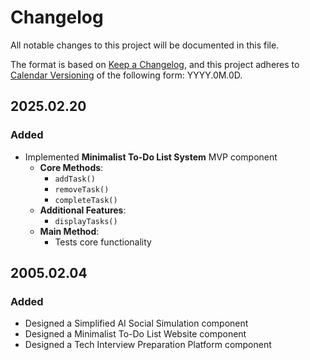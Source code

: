 # Changelog

All notable changes to this project will be documented in this file.

The format is based on [Keep a Changelog](https://keepachangelog.com/en/1.1.0/),
and this project adheres to [Calendar Versioning](https://calver.org/) of
the following form: YYYY.0M.0D.

## 2025.02.20

### Added
- Implemented **Minimalist To-Do List System** MVP component
  - **Core Methods**:
    - `addTask()`
    - `removeTask()`
    - `completeTask()`
  - **Additional Features**:
    - `displayTasks()`
  - **Main Method**:
    - Tests core functionality

## 2005.02.04

### Added

- Designed a Simplified AI Social Simulation component
- Designed a Minimalist To-Do List Website component
- Designed a Tech Interview Preparation Platform component